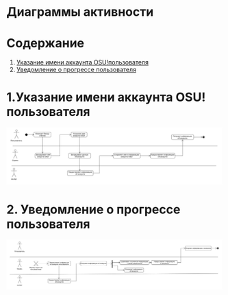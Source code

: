 # Диаграммы активности

# Содержание
1. [Указание имени аккаунта OSU!пользователя ](#1)  
2. [Уведомление о прогрессе пользователя](#2)  

<a name="1"/>

# 1.Указание имени аккаунта OSU!пользователя 
![Диаграмма активностей 1](/docs/diagrams/images/Activity1.jpg)

<a name="2"/>

# 2. Уведомление о прогрессе пользователя
![Диаграмма активностей 2](/docs/diagrams/images/Activity2.jpg)
